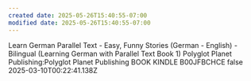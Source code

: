 ```yaml
---
created date: 2025-05-26T15:40:55-07:00
modified date: 2025-05-26T15:40:55-07:00
---
```

Learn German
Parallel Text - Easy, Funny Stories (German - English) - Bilingual (Learning German with Parallel Text Book 1)
Polyglot Planet Publishing:Polyglot Planet Publishing
BOOK
KINDLE
B00JFBCHCE
false
2025-03-10T00:22:41.138Z
